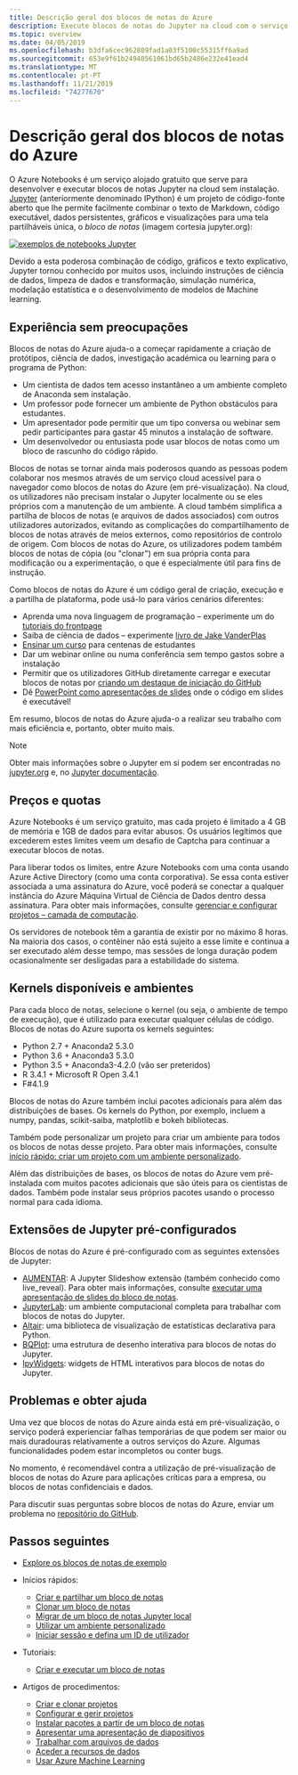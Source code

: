 ```yaml
---
title: Descrição geral dos blocos de notas do Azure
description: Execute blocos de notas do Jupyter na cloud com o serviço de blocos de notas do Azure gratuito, onde não é necessária nenhuma configuração ou a configuração.
ms.topic: overview
ms.date: 04/05/2019
ms.openlocfilehash: b3dfa6cec962809fad1a03f5100c55315ff6a9ad
ms.sourcegitcommit: 653e9f61b24940561061bd65b2486e232e41ead4
ms.translationtype: MT
ms.contentlocale: pt-PT
ms.lasthandoff: 11/21/2019
ms.locfileid: "74277670"
---
```

# <a name="overview-of-azure-notebooks"></a>Descrição geral dos blocos de notas do Azure

O Azure Notebooks é um serviço alojado gratuito que serve para desenvolver e executar blocos de notas Jupyter na cloud sem instalação. [Jupyter](https://jupyter.org/) (anteriormente denominado IPython) é um projeto de código-fonte aberto que lhe permite facilmente combinar o texto de Markdown, código executável, dados persistentes, gráficos e visualizações para uma tela partilháveis única, o *bloco de notas* (imagem cortesia jupyter.org):

[![exemplos de notebooks Jupyter](https://jupyter.org/assets/jupyterpreview.png)](https://jupyter.org/assets/jupyterpreview.png#lightbox)

Devido a esta poderosa combinação de código, gráficos e texto explicativo, Jupyter tornou conhecido por muitos usos, incluindo instruções de ciência de dados, limpeza de dados e transformação, simulação numérica, modelação estatística e o desenvolvimento de modelos de Machine learning.

## <a name="hassle-free-experience"></a>Experiência sem preocupações

Blocos de notas do Azure ajuda-o a começar rapidamente a criação de protótipos, ciência de dados, investigação académica ou learning para o programa de Python:

- Um cientista de dados tem acesso instantâneo a um ambiente completo de Anaconda sem instalação.
- Um professor pode fornecer um ambiente de Python obstáculos para estudantes.
- Um apresentador pode permitir que um tipo conversa ou webinar sem pedir participantes para gastar 45 minutos a instalação de software.
- Um desenvolvedor ou entusiasta pode usar blocos de notas como um bloco de rascunho do código rápido.

Blocos de notas se tornar ainda mais poderosos quando as pessoas podem colaborar nos mesmos através de um serviço cloud acessível para o navegador como blocos de notas do Azure (em pré-visualização). Na cloud, os utilizadores não precisam instalar o Jupyter localmente ou se eles próprios com a manutenção de um ambiente. A cloud também simplifica a partilha de blocos de notas (e arquivos de dados associados) com outros utilizadores autorizados, evitando as complicações do compartilhamento de blocos de notas através de meios externos, como repositórios de controlo de origem. Com blocos de notas do Azure, os utilizadores podem também blocos de notas de cópia (ou "clonar") em sua própria conta para modificação ou a experimentação, o que é especialmente útil para fins de instrução.

Como blocos de notas do Azure é um código geral de criação, execução e a partilha de plataforma, pode usá-lo para vários cenários diferentes:

- Aprenda uma nova linguagem de programação – experimente um do [tutoriais do frontpage](https://notebooks.azure.com/Microsoft/projects/samples/html/Introduction%20to%20Python.ipynb)
- Saiba de ciência de dados – experimente [livro de Jake VanderPlas](https://notebooks.azure.com/jakevdp/projects/PythonDataScienceHandbook)
- [Ensinar um curso](https://notebooks.azure.com/garth-wells/projects/CUED-IA-Computing-Michaelmas) para centenas de estudantes
- Dar um webinar online ou numa conferência sem tempo gastos sobre a instalação 
- Permitir que os utilizadores GitHub diretamente carregar e executar blocos de notas por [criando um destaque de iniciação do GitHub](https://notebooks.azure.com/help/projects/sharing/create-a-github-badge)
- Dê [PowerPoint como apresentações de slides](https://notebooks.azure.com/help/jupyter-notebooks/slides) onde o código em slides é executável!

Em resumo, blocos de notas do Azure ajuda-o a realizar seu trabalho com mais eficiência e, portanto, obter muito mais.

> [!Note]
> Obter mais informações sobre o Jupyter em si podem ser encontradas no [jupyter.org](https://jupyter.org/) e, no [Jupyter documentação](https://jupyter-notebook.readthedocs.io/en/latest/).

## <a name="pricing-and-quotas"></a>Preços e quotas

Azure Notebooks é um serviço gratuito, mas cada projeto é limitado a 4 GB de memória e 1GB de dados para evitar abusos. Os usuários legítimos que excederem estes limites veem um desafio de Captcha para continuar a executar blocos de notas.

Para liberar todos os limites, entre Azure Notebooks com uma conta usando Azure Active Directory (como uma conta corporativa). Se essa conta estiver associada a uma assinatura do Azure, você poderá se conectar a qualquer instância do Azure Máquina Virtual de Ciência de Dados dentro dessa assinatura. Para obter mais informações, consulte [gerenciar e configurar projetos – camada de computação](configure-manage-azure-notebooks-projects.md#compute-tier).

Os servidores de notebook têm a garantia de existir por no máximo 8 horas. Na maioria dos casos, o contêiner não está sujeito a esse limite e continua a ser executado além desse tempo, mas sessões de longa duração podem ocasionalmente ser desligadas para a estabilidade do sistema.

## <a name="available-kernels-and-environments"></a>Kernels disponíveis e ambientes

Para cada bloco de notas, selecione o kernel (ou seja, o ambiente de tempo de execução), que é utilizado para executar qualquer células de código. Blocos de notas do Azure suporta os kernels seguintes:

- Python 2.7 + Anaconda2 5.3.0
- Python 3.6 + Anaconda3 5.3.0
- Python 3.5 + Anaconda3-4.2.0 (vão ser preteridos)
- R 3.4.1 + Microsoft R Open 3.4.1
- F#4.1.9

Blocos de notas do Azure também inclui pacotes adicionais para além das distribuições de bases. Os kernels do Python, por exemplo, incluem a numpy, pandas, scikit-saiba, matplotlib e bokeh bibliotecas.

Também pode personalizar um projeto para criar um ambiente para todos os blocos de notas desse projeto. Para obter mais informações, consulte [início rápido: criar um projeto com um ambiente personalizado](quickstart-create-jupyter-notebook-project-environment.md).

Além das distribuições de bases, os blocos de notas do Azure vem pré-instalada com muitos pacotes adicionais que são úteis para os cientistas de dados. Também pode instalar seus próprios pacotes usando o processo normal para cada idioma.

## <a name="pre-configured-jupyter-extensions"></a>Extensões de Jupyter pré-configurados

Blocos de notas do Azure é pré-configurado com as seguintes extensões de Jupyter:

- [AUMENTAR](https://github.com/damianavila/RISE): A Jupyter Slideshow extensão (também conhecido como live_reveal). Para obter mais informações, consulte [executar uma apresentação de slides do bloco de notas](present-jupyter-notebooks-slideshow.md).
- [JupyterLab](https://github.com/jupyterlab/jupyterlab): um ambiente computacional completa para trabalhar com blocos de notas do Jupyter.
- [Altair](https://github.com/ellisonbg/altair): uma biblioteca de visualização de estatísticas declarativa para Python.
- [BQPlot](https://github.com/bloomberg/bqplot): uma estrutura de desenho interativa para blocos de notas do Jupyter.
- [IpyWidgets](https://github.com/jupyter-widgets/ipywidgets): widgets de HTML interativos para blocos de notas do Jupyter.

## <a name="issues-and-getting-help"></a>Problemas e obter ajuda

Uma vez que blocos de notas do Azure ainda está em pré-visualização, o serviço poderá experienciar falhas temporárias de que podem ser maior ou mais duradouras relativamente a outros serviços do Azure. Algumas funcionalidades podem estar incompletos ou conter bugs.

No momento, é recomendável contra a utilização de pré-visualização de blocos de notas do Azure para aplicações críticas para a empresa, ou blocos de notas confidenciais e dados.

Para discutir suas perguntas sobre blocos de notas do Azure, enviar um problema no [repositório do GitHub](https://github.com/Microsoft/AzureNotebooks/issues).

## <a name="next-steps"></a>Passos seguintes  

- [Explore os blocos de notas de exemplo](azure-notebooks-samples.md)

- Inícios rápidos:

  - [Criar e partilhar um bloco de notas](quickstart-create-share-jupyter-notebook.md)
  - [Clonar um bloco de notas](quickstart-clone-jupyter-notebook.md)
  - [Migrar de um bloco de notas Jupyter local](quickstart-migrate-local-jupyter-notebook.md)
  - [Utilizar um ambiente personalizado](quickstart-create-jupyter-notebook-project-environment.md)
  - [Iniciar sessão e defina um ID de utilizador](quickstart-sign-in-azure-notebooks.md)

- Tutoriais:

  - [Criar e executar um bloco de notas](tutorial-create-run-jupyter-notebook.md  )

- Artigos de procedimentos:
  
  - [Criar e clonar projetos](create-clone-jupyter-notebooks.md)
  - [Configurar e gerir projetos](configure-manage-azure-notebooks-projects.md)
  - [Instalar pacotes a partir de um bloco de notas](install-packages-jupyter-notebook.md)
  - [Apresentar uma apresentação de diapositivos](present-jupyter-notebooks-slideshow.md)
  - [Trabalhar com arquivos de dados](work-with-project-data-files.md)
  - [Aceder a recursos de dados](access-data-resources-jupyter-notebooks.md)
  - [Usar Azure Machine Learning](use-machine-learning-services-jupyter-notebooks.md)
